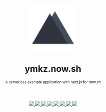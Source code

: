 <div align="center">
  <img src="static/images/logo_icon_dark.svg" width="150px">
  <h1 align="center">ymkz.now.sh</h1>
  <sup align="center">A serverless example application with next.js for now.sh</sup>
  <br />
  <br />
  <br />
</div>
<p align="center">
  <a href="https://zeit.co/dashboard/project/ymkz.now.sh">
    <img src="https://flat.badgen.net/badge/%E2%96%B2/$%20now%20ymkz%2Fymkz.now.sh/000000" />
  </a>
  <a href="https://github.com/ymkz/ymkz.now.sh">
    <img src="https://flat.badgen.net/github/status/ymkz/ymkz.now.sh">
  </a>
  <a href="https://github.com/ymkz/ymkz.now.sh">
    <img src="https://flat.badgen.net/github/label-issues/ymkz/ymkz.now.sh/weekly-digest">
  </a>
  <a href="https://github.com/Microsoft/TypeScript">
    <img src="https://flat.badgen.net/badge/powered%20by/TypeScript/017acd">
  </a>
  <a href="https://eslint.org">
    <img src="https://flat.badgen.net/badge/lint%20with/eslint/4b32c3">
  </a>
  <a href="https://prettier.io">
    <img src="https://flat.badgen.net/badge/format%20with/prettier/ff69b4">
  </a>
  <a href="https://emotion.sh">
    <img src="https://flat.badgen.net/badge/styled%20with/emotion/d36ac2">
  </a>
  <a href="https://renovateapp.com">
    <img src="https://flat.badgen.net/badge/renovate/enabled/green">
  </a>
  <br />
  <br />
</p>
